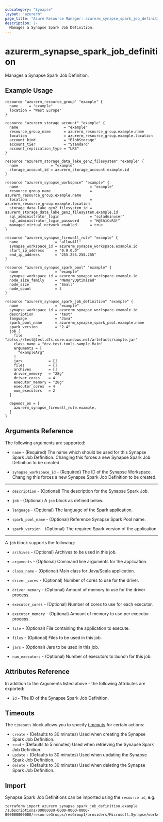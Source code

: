 ```yaml
---
subcategory: "Synapse"
layout: "azurerm"
page_title: "Azure Resource Manager: azurerm_synapse_spark_job_definition"
description: |-
  Manages a Synapse Spark Job Definition.
---
```


# azurerm_synapse_spark_job_definition

Manages a Synapse Spark Job Definition.

## Example Usage

```hcl
resource "azurerm_resource_group" "example" {
  name     = "example"
  location = "West Europe"
}

resource "azurerm_storage_account" "example" {
  name                     = "example"
  resource_group_name      = azurerm_resource_group.example.name
  location                 = azurerm_resource_group.example.location
  account_kind             = "BlobStorage"
  account_tier             = "Standard"
  account_replication_type = "LRS"
}

resource "azurerm_storage_data_lake_gen2_filesystem" "example" {
  name               = "example"
  storage_account_id = azurerm_storage_account.example.id
}

resource "azurerm_synapse_workspace" "example" {
  name                                 = "example"
  resource_group_name                  = azurerm_resource_group.example.name
  location                             = azurerm_resource_group.example.location
  storage_data_lake_gen2_filesystem_id = azurerm_storage_data_lake_gen2_filesystem.example.id
  sql_administrator_login              = "sqladminuser"
  sql_administrator_login_password     = "H@Sh1CoR3!"
  managed_virtual_network_enabled      = true
}

resource "azurerm_synapse_firewall_rule" "example" {
  name                 = "allowAll"
  synapse_workspace_id = azurerm_synapse_workspace.example.id
  start_ip_address     = "0.0.0.0"
  end_ip_address       = "255.255.255.255"
}

resource "azurerm_synapse_spark_pool" "example" {
  name                 = "example"
  synapse_workspace_id = azurerm_synapse_workspace.example.id
  node_size_family     = "MemoryOptimized"
  node_size            = "Small"
  node_count           = 3
}

resource "azurerm_synapse_spark_job_definition" "example" {
  name                 = "example"
  synapse_workspace_id = azurerm_synapse_workspace.example.id
  description          = "test"
  language             = "Java"
  spark_pool_name      = azurerm_synapse_spark_pool.example.name
  spark_version        = "2.4"
  job {
    file       = "abfss://test@test.dfs.core.windows.net/artefacts/sample.jar"
    class_name = "dev.test.tools.sample.Main"
    arguments = [
      "exampleArg"
    ]
    jars            = []
    files           = []
    archives        = []
    driver_memory   = "28g"
    driver_cores    = 4
    executor_memory = "28g"
    executor_cores  = 4
    num_executors   = 2
  }

  depends_on = [
    azurerm_synapse_firewall_rule.example,
  ]
}
```

## Arguments Reference

The following arguments are supported:

* `name` - (Required) The name which should be used for this Synapse Spark Job Definition. Changing this forces a new Synapse Spark Job Definition to be created.

* `synapse_workspace_id` - (Required) The ID of the Synapse Workspace. Changing this forces a new Synapse Spark Job Definition to be created.

---

* `description` - (Optional) The description for the Synapse Spark Job.

* `job` - (Optional) A `job` block as defined below.

* `language` - (Optional) The language of the Spark application.

* `spark_pool_name` - (Optional) Reference Synapse Spark Pool name.

* `spark_version` - (Optional) The required Spark version of the application.

---

A `job` block supports the following:

* `archives` - (Optional) Archives to be used in this job.

* `arguments` - (Optional) Command line arguments for the application.

* `class_name` - (Optional) Main class for Java/Scala application.

* `driver_cores` - (Optional) Number of cores to use for the driver.

* `driver_memory` - (Optional) Amount of memory to use for the driver process.

* `executor_cores` - (Optional) Number of cores to use for each executor.

* `executor_memory` - (Optional) Amount of memory to use per executor process.

* `file` - (Optional) File containing the application to execute.

* `files` - (Optional) Files to be used in this job.

* `jars` - (Optional) Jars to be used in this job.

* `num_executors` - (Optional) Number of executors to launch for this job.

## Attributes Reference

In addition to the Arguments listed above - the following Attributes are exported: 

* `id` - The ID of the Synapse Spark Job Definition.

## Timeouts

The `timeouts` block allows you to specify [timeouts](https://www.terraform.io/docs/configuration/resources.html#timeouts) for certain actions:

* `create` - (Defaults to 30 minutes) Used when creating the Synapse Spark Job Definition.
* `read` - (Defaults to 5 minutes) Used when retrieving the Synapse Spark Job Definition.
* `update` - (Defaults to 30 minutes) Used when updating the Synapse Spark Job Definition.
* `delete` - (Defaults to 30 minutes) Used when deleting the Synapse Spark Job Definition.

## Import

Synapse Spark Job Definitions can be imported using the `resource id`, e.g.

```shell
terraform import azurerm_synapse_spark_job_definition.example /subscriptions/00000000-0000-0000-0000-000000000000/resourceGroups/resGroup1/providers/Microsoft.Synapse/workspaces/workspace1/sparkjobdefinitions/sparkjobdefinition1
```
